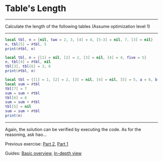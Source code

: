 # Table's Length

---

Calculate the length of the following tables (Assume optimization level 1)

---

```lua
local tbl, n = {nil, two = 2, 3, [4] = 4, [5-3] = nil, 7, [3] = nil}
n, tbl[5] = #tbl, 5
print(#tbl, n)
```

```lua
local tbl, n = {[1] = nil, [2] = 2, [3] = nil, [4] = 4, five = 5}
n, tbl[4] = #tbl, nil
tbl[3], tbl[6] = 3, 6
print(#tbl, n)
```

```lua
local tbl = {[1] = 1, [2] = 2, [3] = nil, [4] = nil, [5] = 5, a = 6, b = 7, c = 8}
local sum = #tbl
tbl[7] = 7
sum = sum + #tbl
tbl[6] = 6
sum = sum + #tbl
tbl[5] = nil
sum = sum + #tbl
print(n)
```

---

Again, the solution can be verified by executing the code. As for the reasoning, ask hao...

Previous exercise: [Part 2](LuauTableLengthExercise2.md), [Part 1](LuauTableLengthExercise1.md)

Guides: [Basic overview](../Guide/LuauTableLengthOverview.md), [In-depth view](../Guide/LuauTableLengthInDepth.md)
